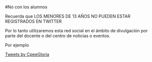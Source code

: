 #No con los alumnos

Recuerda que LOS MENORES DE 13 AÑOS NO PUEDEN ESTAR REGISTRADOS EN TWITTER

Por lo tanto utilizaremos esta red social en el ámbito de divulgación por parte del docente o del centro de noticias o eventos.

Por ejemplo

<a class="twitter-timeline" href="https://twitter.com/CpeeGloria?ref_src=twsrc%5Etfw">Tweets by CpeeGloria</a> <script async src="https://platform.twitter.com/widgets.js" charset="utf-8"></script>